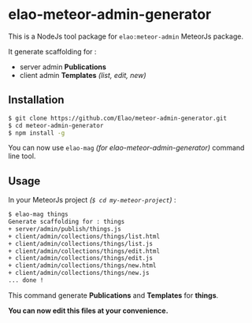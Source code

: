 # elao-meteor-admin-generator

This is a NodeJs tool package for `elao:meteor-admin` MeteorJs package.

It generate scaffolding for :
- server admin **Publications**
- client admin **Templates** *(list, edit, new)*

## Installation
```sh
$ git clone https://github.com/Elao/meteor-admin-generator.git
$ cd meteor-admin-generator
$ npm install -g
```
You can now use `elao-mag` *(for elao-meteor-admin-generator)* command line tool.

## Usage
In your MeteorJs project *(`$ cd my-meteor-project`)* :
```sh
$ elao-mag things
Generate scaffolding for : things
+ server/admin/publish/things.js
+ client/admin/collections/things/list.html
+ client/admin/collections/things/list.js
+ client/admin/collections/things/edit.html
+ client/admin/collections/things/edit.js
+ client/admin/collections/things/new.html
+ client/admin/collections/things/new.js
... done !

```
This command generate **Publications** and **Templates** for **things**.

**You can now edit this files at your convenience.**
